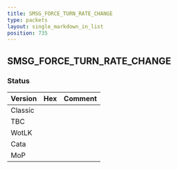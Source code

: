 ```yaml
---
title: SMSG_FORCE_TURN_RATE_CHANGE
type: packets
layout: single_markdown_in_list
position: 735
---
```


## SMSG_FORCE_TURN_RATE_CHANGE

### Status

Version    | Hex        | Comment
---------- | ---------- | ---------- 
Classic    |            |
TBC        |            |
WotLK      |            |
Cata       |            |
MoP        |            |